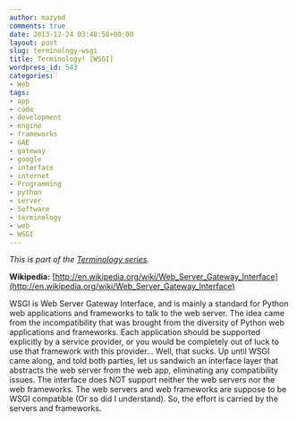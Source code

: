 ```yaml
---
author: mazyod
comments: true
date: 2013-12-24 03:48:58+00:00
layout: post
slug: terminology-wsgi
title: Terminology! [WSGI]
wordpress_id: 543
categories:
- Web
tags:
- app
- code
- development
- engine
- frameworks
- GAE
- gateway
- google
- interface
- internet
- Programming
- python
- server
- Software
- terminology
- web
- WSGI
---
```


_This is part of the [Terminology series](http://mazyod.com/2013/12/23/terminology-series/)._



**Wikipedia:** [http://en.wikipedia.org/wiki/Web_Server_Gateway_Interface](http://en.wikipedia.org/wiki/Web_Server_Gateway_Interface)



WSGI is Web Server Gateway Interface, and is mainly a standard for Python web applications and frameworks to talk to the web server. The idea came from the incompatibility that was brought from the diversity of Python web applications and frameworks. Each application should be supported explicitly by a service provider, or you would be completely out of luck to use that framework with this provider... Well, that sucks. Up until WSGI came along, and told both parties, let us sandwich an interface layer that abstracts the web server from the web app, eliminating any compatibility issues. The interface does NOT support neither the web servers nor the web frameworks. The web servers and web frameworks are suppose to be WSGI compatible (Or so did I understand). So, the effort is carried by the servers and frameworks.



